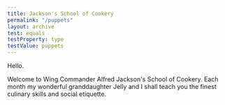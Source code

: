 ```yaml
---
title: Jackson's School of Cookery
permalink: "/puppets"
layout: archive
test: equals
testProperty: type
testValue: puppets
---
```


Hello.

Welcome to Wing Commander Alfred Jackson's School of Cookery. Each month my wonderful granddaughter Jelly and I shall teach you the finest culinary skills and social etiquette.
